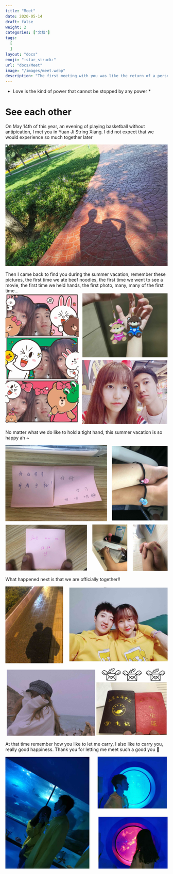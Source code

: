 ```yaml
---
title: "Meet"
date: 2020-05-14
draft: false
weight: 2
categories: ["文档"]
tags:
  [
  ]
layout: "docs"
emoji: ":star_struck:"
url: "docs/Meet"
image: "/images/meet.webp"
description: "The first meeting with you was like the return of a person who I had known for a long time"
---
```

* Love is the kind of power that cannot be stopped by any power *

# See each other

On May 14th of this year, an evening of playing basketball without antipication, I met you in Yuan Ji String Xiang. I did not expect that we would experience so much together later

![](FirstMeet.webp "")

Then I came back to find you during the summer vacation, remember these pictures, the first time we ate beef noodles, the first time we went to see a movie, the first time we held hands, the first photo, many, many of the first time...
![](Summer.jpg "")

No matter what we do like to hold a tight hand, this summer vacation is so happy ah ~

![](holdHand.jpg "Holding hands all the time ")

What happened next is that we are officially together!!

![](Together.jpg "Two People")

At that time remember how you like to let me carry, I also like to carry you, really good happiness. Thank you for letting me meet such a good you 💖
 

![](ocean.jpg "Cute Couple")